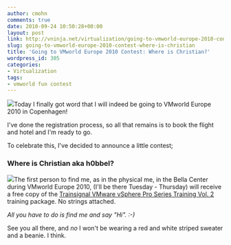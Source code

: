 ```yaml
---
author: cmohn
comments: true
date: 2010-09-24 10:50:28+00:00
layout: post
link: http://vninja.net/virtualization/going-to-vmworld-europe-2010-contest-where-is-christian/
slug: going-to-vmworld-europe-2010-contest-where-is-christian
title: 'Going to VMworld Europe 2010 Contest: Where is Christian?'
wordpress_id: 305
categories:
- Virtualization
tags:
- vmworld fun contest
---
```


[![](/images/logos/vmworld_emea_blue_125x125.gif)](http://vmworld.com)Today I finally got word that I will indeed be going to VMworld Europe 2010 in Copenhagen! 

I've done the registration process, so all that remains is to book the flight and hotel and I'm ready to go.

To celebrate this, I've decided to announce a little contest; 



### Where is Christian aka h0bbel?


![](/images/logos/vsphere_pro_series_vol2_able_t.jpg)The first person to find me, as in the physical me, in the Bella Center during VMworld Europe 2010, (I'll be there Tuesday - Thursday) will receive a free copy of the [Trainsignal VMware vSphere Pro Series Training Vol. 2 ](http://www.trainsignal.com/VMware-vSphere-Pro-Series-Training-Vol-2.aspx) training package. No strings attached.

_All you have to do is find me and say "Hi". :-)_

See you all there, and _no_ I won't be wearing a red and white striped sweater and a beanie. I think.


